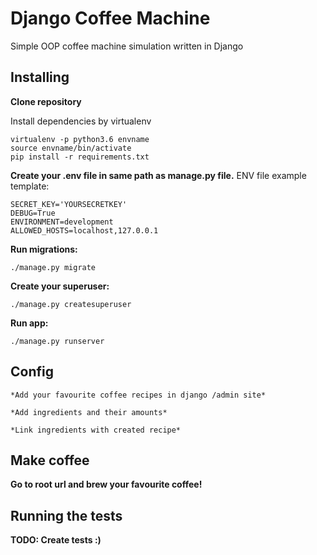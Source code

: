 # Django Coffee Machine

Simple OOP coffee machine simulation written in Django

## Installing

**Clone repository**

Install dependencies by virtualenv

```
virtualenv -p python3.6 envname
source envname/bin/activate
pip install -r requirements.txt
```

**Create your .env file in same path as manage.py file.**
ENV file example template:
```
SECRET_KEY='YOURSECRETKEY'
DEBUG=True
ENVIRONMENT=development
ALLOWED_HOSTS=localhost,127.0.0.1
```

**Run migrations:**
```
./manage.py migrate
```

**Create your superuser:**
```
./manage.py createsuperuser
```

**Run app:**
```
./manage.py runserver
```

## Config
```
*Add your favourite coffee recipes in django /admin site*

*Add ingredients and their amounts*

*Link ingredients with created recipe*
```

## Make coffee

**Go to root url and brew your favourite coffee!**

## Running the tests

**TODO: Create tests :)**

